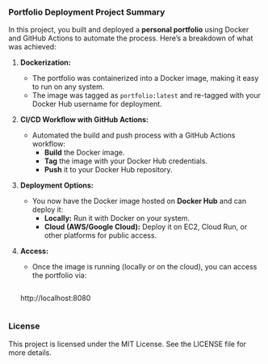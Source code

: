 ### **Portfolio Deployment Project Summary**

In this project, you built and deployed a **personal portfolio** using Docker and GitHub Actions to automate the process. Here’s a breakdown of what was achieved:

1. **Dockerization:**
   - The portfolio was containerized into a Docker image, making it easy to run on any system.
   - The image was tagged as `portfolio:latest` and re-tagged with your Docker Hub username for deployment.

2. **CI/CD Workflow with GitHub Actions:**
   - Automated the build and push process with a GitHub Actions workflow:
     - **Build** the Docker image.
     - **Tag** the image with your Docker Hub credentials.
     - **Push** it to your Docker Hub repository.

3. **Deployment Options:**
   - You now have the Docker image hosted on **Docker Hub** and can deploy it:
     - **Locally:** Run it with Docker on your system.
     - **Cloud (AWS/Google Cloud):** Deploy it on EC2, Cloud Run, or other platforms for public access.

4. **Access:**
   - Once the image is running (locally or on the cloud), you can access the portfolio via:
     ```
    http://localhost:8080
     ```

<h3>License</h3>
This project is licensed under the MIT License. See the LICENSE file for more details.
